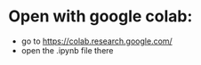 # Open with google colab:
  * go to https://colab.research.google.com/
  * open the .ipynb file there
